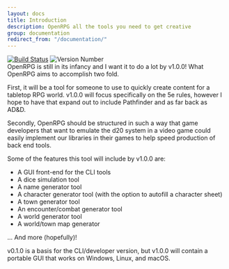 ```yaml
---
layout: docs
title: Introduction
description: OpenRPG all the tools you need to get creative
group: documentation
redirect_from: "/documentation/"
---
```


<!-- Copied from README.md -->

[![Build Status](https://travis-ci.org/incomingstick/OpenRPG.svg?branch=master)](https://travis-ci.org/incomingstick/OpenRPG)
![Version Number](https://img.shields.io/badge/version-v0.4.2--dev-blue.svg)
<br>
OpenRPG is still in its infancy and I want it to do a lot by v1.0.0!
What OpenRPG aims to accomplish two fold.

First, it will be a tool for someone to use to quickly create content
for a tabletop RPG world. v1.0.0 will focus specifically on the
5e rules, however I hope to have that expand out to include
Pathfinder and as far back as AD&D.

Secondly, OpenRPG should be structured in such a way that game developers
that want to emulate the d20 system in a video game could easily implement
our libraries in their games to help speed production of back end tools.

Some of the features this tool will include by v1.0.0 are:<br>
- A GUI front-end for the CLI tools<br>
- A dice simulation tool<br>
- A name generator tool<br>
- A character generator tool (with the option to autofill a character sheet)<br>
- A town generator tool<br>
- An encounter/combat generator tool<br>
- A world generator tool<br>
- A world/town map generator<br>

... And more (hopefully)!

v0.1.0 is a basis for the CLI/developer version, but v1.0.0 will contain a
portable GUI that works on Windows, Linux, and macOS.
